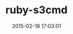 ---
layout: post
title:  "ruby-s3cmd"
repo:   "jjuliano/ruby-s3cmd"
date:   2015-02-18 17:03:01
gemurl: http://github.com/jjuliano/ruby-s3cmd
---